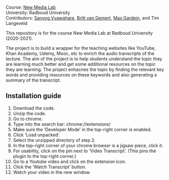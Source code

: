 Course: [New Media Lab](https://www.ru.nl/courseguides/science/vm/osirislinks/andere-faculteiten5/sow-mki52-new-media-lab/)  
University: Radboud University  
Contributors: [Sanyog Vyawahare](https://github.com/JackRio), [Britt van Gemert](https://github.com/Brittvg), [Max Gardein](https://github.com/MGardien), and Tim Langeveld    


This repository is for the course New Media Lab at Radboud University (2020-2021).  

The project is to build a wrapper for the teaching websites like YouTube, Khan Academy, Udemy, Mooc, etc to enrich the audio transcripts of the 
lecture. The aim of the project is to help students understand the topic they are learning much better and get some 
additional resources on the topic they are learning. The project enhacnes the topic by finding the relevant key words and providing resources on these keywords and also generating a summary of the transcript.  


## Installation guide
1. Download the code.   
2. Unzip the code.  
3. Go to chrome.  
4. Type into the search bar: chrome://extensions/  
5. Make sure the ‘Developer Mode’ in the top-right corner is enabled.  
6. Click ‘Load unpacked’.  
7. Select the unzipped directory of step 2.  
8. In the top-right corner of your chrome browser is a jigsaw piece, click it.  
9. For usability, click on the pin next to ‘Video Transcript’. (This pins the plugin to the top-right corner.)  
10. Go to a Youtube video and click on the extension icon.  
11. Click the ‘Watch Transcript’ button.  
12. Watch your video in the new window.  
